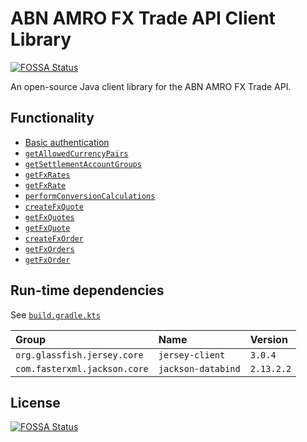 # ABN AMRO FX Trade API Client Library
[![FOSSA Status](https://app.fossa.com/api/projects/git%2Bgithub.com%2Fedinarorg%2Fabnamrofxtradeclient.svg?type=shield)](https://app.fossa.com/projects/git%2Bgithub.com%2Fedinarorg%2Fabnamrofxtradeclient?ref=badge_shield)

An open-source Java client library for the ABN AMRO FX Trade API. 

## Functionality
* [Basic authentication](https://developer.abnamro.com/api-products/fx-trade/reference-documentation#section/Authentication)
* [`getAllowedCurrencyPairs`](https://developer.abnamro.com/api-products/fx-trade/reference-documentation#operation/getAllowedCurrencyPairs)
* [`getSettlementAccountGroups`](https://developer.abnamro.com/api-products/fx-trade/reference-documentation#operation/getSettlementAccountGroups)
* [`getFxRates`](https://developer.abnamro.com/api-products/fx-trade/reference-documentation#operation/getFxRates)
* [`getFxRate`](https://developer.abnamro.com/api-products/fx-trade/reference-documentation#operation/getFxRates)
* [`performConversionCalculations`](https://developer.abnamro.com/api-products/fx-trade/reference-documentation#operation/performConversionCalculations)
* [`createFxQuote`](https://developer.abnamro.com/api-products/fx-trade/reference-documentation#operation/createFxQuote)
* [`getFxQuotes`](https://developer.abnamro.com/api-products/fx-trade/reference-documentation#operation/getFxQuotes)
* [`getFxQuote`](https://developer.abnamro.com/api-products/fx-trade/reference-documentation#operation/getFxQuote)
* [`createFxOrder`](https://developer.abnamro.com/api-products/fx-trade/reference-documentation#operation/createFxOrder)
* [`getFxOrders`](https://developer.abnamro.com/api-products/fx-trade/reference-documentation#operation/getFxOrders)
* [`getFxOrder`](https://developer.abnamro.com/api-products/fx-trade/reference-documentation#operation/getFxOrder)

## Run-time dependencies
See [`build.gradle.kts`](https://github.com/edinarorg/abnamrofxtradeclient/blob/main/lib/build.gradle.kts)

|Group|Name|Version|
|:---|:---|:---|
|`org.glassfish.jersey.core`|`jersey-client`|`3.0.4`|
|`com.fasterxml.jackson.core`|`jackson-databind`|`2.13.2.2`|


## License
[![FOSSA Status](https://app.fossa.com/api/projects/git%2Bgithub.com%2Fedinarorg%2Fabnamrofxtradeclient.svg?type=large)](https://app.fossa.com/projects/git%2Bgithub.com%2Fedinarorg%2Fabnamrofxtradeclient?ref=badge_large)